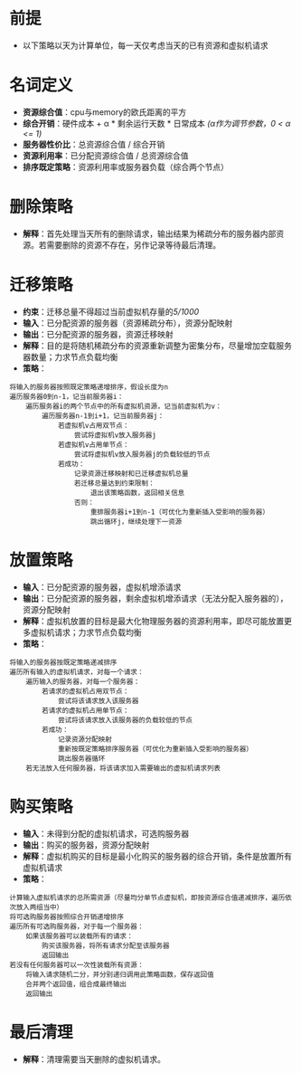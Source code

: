 # 前提
+ 以下策略以天为计算单位，每一天仅考虑当天的已有资源和虚拟机请求

# 名词定义
+ **资源综合值**：cpu与memory的欧氏距离的平方
+ **综合开销**：硬件成本 + α * 剩余运行天数 * 日常成本 *(α作为调节参数，0 < α <= 1)*
+ **服务器性价比**：总资源综合值 / 综合开销
+ **资源利用率**：已分配资源综合值 / 总资源综合值
+ **排序既定策略**：资源利用率或服务器负载（综合两个节点）

# 删除策略
+ **解释**：首先处理当天所有的删除请求，输出结果为稀疏分布的服务器内部资源。若需要删除的资源不存在，另作记录等待最后清理。

# 迁移策略
+ **约束**：迁移总量不得超过当前虚拟机存量的*5/1000*
+ **输入**：已分配资源的服务器（资源稀疏分布），资源分配映射
+ **输出**：已分配资源的服务器，资源迁移映射
+ **解释**：目的是将随机稀疏分布的资源重新调整为密集分布，尽量增加空载服务器数量；力求节点负载均衡
+ **策略**：
```
将输入的服务器按照既定策略递增排序，假设长度为n
遍历服务器0到n-1，记当前服务器i：
    遍历服务器i的两个节点中的所有虚拟机资源，记当前虚拟机为v：
        遍历服务器n-1到i+1，记当前服务器j：
            若虚拟机v占用双节点：
                尝试将虚拟机v放入服务器j
            若虚拟机v占用单节点：
                尝试将虚拟机v放入服务器j的负载较低的节点
            若成功：
                记录资源迁移映射和已迁移虚拟机总量
                若迁移总量达到约束限制：
                    退出该策略函数，返回相关信息
                否则：
                    重排服务器i+1到n-1（可优化为重新插入受影响的服务器）
                    跳出循环j，继续处理下一资源
```

# 放置策略
+ **输入**：已分配资源的服务器，虚拟机增添请求
+ **输出**：已分配资源的服务器，剩余虚拟机增添请求（无法分配入服务器的），资源分配映射
+ **解释**：虚拟机放置的目标是最大化物理服务器的资源利用率，即尽可能放置更多虚拟机请求；力求节点负载均衡
+ **策略**：
```
将输入的服务器按既定策略递减排序
遍历所有输入的虚拟机请求，对每一个请求：
    遍历输入的服务器，对每一个服务器：
        若请求的虚拟机占用双节点：
            尝试将该请求放入该服务器
        若请求的虚拟机占用单节点：
            尝试将该请求放入该服务器的负载较低的节点
        若成功：
            记录资源分配映射
            重新按既定策略排序服务器（可优化为重新插入受影响的服务器）
            跳出服务器循环
    若无法放入任何服务器，将该请求加入需要输出的虚拟机请求列表
```

# 购买策略
+ **输入**：未得到分配的虚拟机请求，可选购服务器
+ **输出**：购买的服务器，资源分配映射
+ **解释**：虚拟机购买的目标是最小化购买的服务器的综合开销，条件是放置所有虚拟机请求
+ **策略**：
```
计算输入虚拟机请求的总所需资源（尽量均分单节点虚拟机，即按资源综合值递减排序，遍历依次放入两组当中）
将可选购服务器按照综合开销递增排序
遍历所有可选购服务器，对于每一个服务器：
    如果该服务器可以装载所有的请求：
        购买该服务器，将所有请求分配至该服务器
        返回输出
若没有任何服务器可以一次性装载所有资源：
    将输入请求随机二分，并分别递归调用此策略函数，保存返回值
    合并两个返回值，组合成最终输出
    返回输出
```

# 最后清理
+ **解释**：清理需要当天删除的虚拟机请求。
